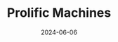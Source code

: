 ---  
layout: startup_page  
title: "Prolific Machines"  
id: "prolificmachines.com"  
permalink: "/prolificmachinesprolificmachines.com06062024/"  
website: "https://www.prolific-machines.com/"  
funding_round: "Series B"  
funding_amount: "$55M"  
investors: "Ki Tua Fund, Breakthrough Energy Ventures, Mayfield, SOSV, Shorewind Capital, Darco Capital, Conti Ventures, In-Q-Tel (IQT)"  
about: "Prolific Machines develops bioreactors that utilize light to control cell growth for more efficient and sustainable manufacturing of food and medicine. Their technology offers a cheaper, more precise, and controllable alternative to traditional molecular methods, addressing limitations in current cellular biology processes. This innovative approach enables the production of high-value bioproducts such as nutritional proteins, antibodies, and cultivated meat."  
markets: "Biotechnology, Food Technology, Pharmaceuticals"  
hq: "Emeryville, California, United States"  
founded_year: "2020"  
linkedin: "https://www.linkedin.com/company/prolific-machines"  
twitter: "https://twitter.com/prolificmachine"  
instagram: ""  
facebook: ""  
crunchbase: "https://www.crunchbase.com/organization/gaia-laboratories?utm_source=linkedin&utm_medium=referral&utm_campaign=linkedin_companies&utm_content=profile_cta_anon&trk=funding_crunchbase"  
pitchbook: "https://pitchbook.com/profiles/company/437265-82"  

date_display: "06-Jun-2024"  
date: "2024-06-06"

# SEO Optimization  
meta_title: "Prolific Machines - Series B Funding ($55M)"  
meta_description: "Prolific Machines, Prolific Machines develops bioreactors that utilize light to control cell growth for more efficient and sustainable manufacturing of food and medicine..."  
meta_keywords: "Prolific Machines, Biotechnology, Food Technology, Pharmaceuticals, Series B funding"  
canonical_url: "https://startup.projectstartups.com/prolificmachinesprolificmachines.com06062024/"  
---